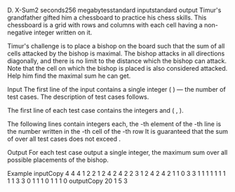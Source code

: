 D. X-Sum2 seconds256 megabytesstandard inputstandard output
Timur's grandfather gifted him a chessboard to practice his chess skills. This chessboard is a grid 
 with 
 rows and 
 columns with each cell having a non-negative integer written on it.

Timur's challenge is to place a bishop on the board such that the sum of all cells attacked by the bishop is maximal. The bishop attacks in all directions diagonally, and there is no limit to the distance which the bishop can attack. Note that the cell on which the bishop is placed is also considered attacked. Help him find the maximal sum he can get.

Input
The first line of the input contains a single integer 
 (
) — the number of test cases. The description of test cases follows.

The first line of each test case contains the integers 
 and 
 (
, 
).

The following 
 lines contain 
 integers each, the 
-th element of the 
-th line 
 is the number written in the 
-th cell of the 
-th row 
It is guaranteed that the sum of 
 over all test cases does not exceed 
.

Output
For each test case output a single integer, the maximum sum over all possible placements of the bishop.

Example
inputCopy
4
4 4
1 2 2 1
2 4 2 4
2 2 3 1
2 4 2 4
2 1
1
0
3 3
1 1 1
1 1 1
1 1 1
3 3
0 1 1
1 0 1
1 1 0
outputCopy
20
1
5
3